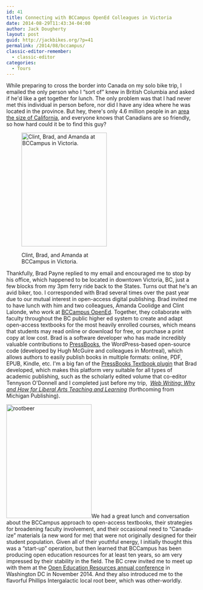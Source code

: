 ```yaml
---
id: 41
title: Connecting with BCCampus OpenEd Colleagues in Victoria
date: 2014-08-29T11:43:34-04:00
author: Jack Dougherty
layout: post
guid: http://jackbikes.org/?p=41
permalink: /2014/08/bccampus/
classic-editor-remember:
  - classic-editor
categories:
  - Tours
---
```

While preparing to cross the border into Canada on my solo bike trip, I emailed the only person who I &#8220;sort of&#8221; knew in British Columbia and asked if he'd like a get together for lunch. The only problem was that I had never met this individual in person before, nor did I have any idea where he was located in the province. But hey, there's only 4.6 million people in an <a href="http://www.bcrobyn.com/2012/12/how-big-is-british-columbia/" target="_blank">area the size of California</a>, and everyone knows that Canadians are so friendly, so how hard could it be to find this guy?<figure id="attachment_45" aria-describedby="caption-attachment-45" style="width: 225px" class="wp-caption alignright">

[<img class="size-medium wp-image-45" src="http://jackbikes.org/wp-content/uploads/2014/08/clint-brad-amanda-225x300.jpg" alt="Clint, Brad, and Amanda at BCCampus in Victoria." width="225" height="300" srcset="https://jackbikes.org/wp-content/uploads/2014/08/clint-brad-amanda-225x300.jpg 225w, https://jackbikes.org/wp-content/uploads/2014/08/clint-brad-amanda.jpg 480w" sizes="(max-width: 225px) 100vw, 225px" />](http://jackbikes.org/wp-content/uploads/2014/08/clint-brad-amanda.jpg)<figcaption id="caption-attachment-45" class="wp-caption-text">Clint, Brad, and Amanda at BCCampus in Victoria.</figcaption></figure>

Thankfully, Brad Payne replied to my email and encouraged me to stop by his office, which happened to be located in downtown Victoria, BC, just a few blocks from my 3pm ferry ride back to the States. Turns out that he's an avid biker, too. I corresponded with Brad several times over the past year due to our mutual interest in open-access digital publishing. Brad invited me to have lunch with him and two colleagues, Amanda Coolidge and Clint Lalonde, who work at <a href="http://open.bccampus.ca/" target="_blank">BCCampus OpenEd</a>. Together, they collaborate with faculty throughout the BC public higher ed system to create and adapt open-access textbooks for the most heavily enrolled courses, which means that students may read online or download for free, or purchase a print copy at low cost. Brad is a software developer who has made incredibly valuable contributions to <a href="http://pressbooks.com" target="_blank">PressBooks</a>, the WordPress-based open-source code (developed by Hugh McGuire and colleagues in Montreal), which allows authors to easily publish books in multiple formats: online, PDF, EPUB, Kindle, etc. I'm a big fan of the <a href="https://wordpress.org/plugins/pressbooks-textbook/" target="_blank">PressBooks Textbook plugin</a> that Brad developed, which makes this platform very suitable for all types of academic publishing, such as the scholarly edited volume that co-editor Tennyson O'Donnell and I completed just before my trip,  <a href="http://epress.trincoll.edu/webwriting" target="_blank"><em>Web Writing: Why and How for Liberal Arts Teaching and Learning</em></a> (forthcoming from Michigan Publishing).

[<img class="alignright size-medium wp-image-46" src="http://jackbikes.org/wp-content/uploads/2014/08/rootbeer-225x300.jpg" alt="rootbeer" width="225" height="300" srcset="https://jackbikes.org/wp-content/uploads/2014/08/rootbeer-225x300.jpg 225w, https://jackbikes.org/wp-content/uploads/2014/08/rootbeer.jpg 480w" sizes="(max-width: 225px) 100vw, 225px" />](http://jackbikes.org/wp-content/uploads/2014/08/rootbeer.jpg)We had a great lunch and conversation about the BCCampus approach to open-access textbooks, their strategies for broadening faculty involvement, and their occasional need to &#8220;Canada-ize&#8221; materials (a new word for me) that were not originally designed for their student population. Given all of their youthful energy, I initially thought this was a &#8220;start-up&#8221; operation, but then learned that BCCampus has been producing open education resources for at least ten years, so am very impressed by their stability in the field. The BC crew invited me to meet up with them at the <a href="http://openedconference.org/2014/" target="_blank">Open Education Resources annual conference</a> in Washington DC in November 2014. And they also introduced me to the flavorful Phillips Intergalactic local root beer, which was other-worldly.
